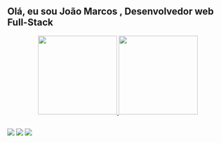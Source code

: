 ## Olá, eu sou João Marcos , Desenvolvedor web Full-Stack

<div align="center">
  <a href="https://github.com/Jmaraguiar">
  <img height="180em" src="https://github-readme-stats-git-masterrstaa-rickstaa.vercel.app/api?username=Jmaraguiar&show_icons=true&theme=ocean_dark&include_all_commits=true&count_private=true"/>
    
  <img height="180em" src="https://github-readme-stats-git-masterrstaa-rickstaa.vercel.app/api/top-langs/?username=Jmaraguiar&layout=compact&langs_count=7&theme=ocean_dark"/>
</div>
 
  ##
 
<div> 
  <a href="https://www.instagram.com/jmarcos_aguiar/" target="_blank"><img src="https://img.shields.io/badge/-Instagram-%23E4405F?style=for-the-badge&logo=instagram&logoColor=white" target="_blank"></a>
  <a href = "mailto:jmaraguiar22@gmail.com"><img src="https://img.shields.io/badge/-Gmail-%23333?style=for-the-badge&logo=gmail&logoColor=white" target="_blank"></a>
  <a href="https://www.linkedin.com/in/jo%C3%A3o-marcos-alves-de-aguiar-655638222/" target="_blank"><img src="https://img.shields.io/badge/-LinkedIn-%230077B5?style=for-the-badge&logo=linkedin&logoColor=white" target="_blank"></a> 
</div>

